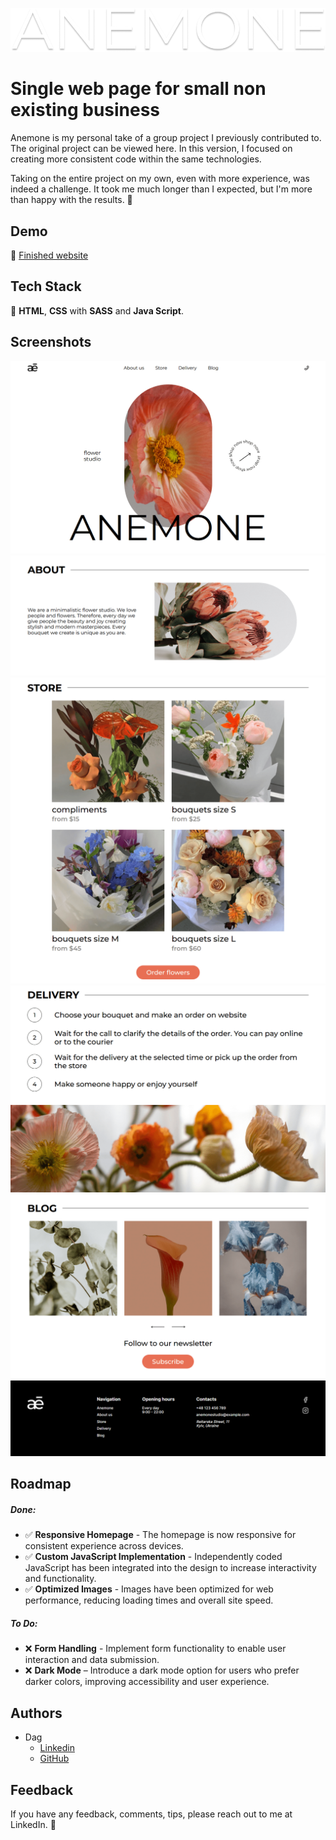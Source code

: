 ![WebStudio Logo](images/docs/preview_logo.png)

# Single web page for small non existing business

Anemone is my personal take of a group project I previously contributed to. The original project can be viewed here. In this version, I focused on creating more consistent code within the same technologies.

Taking on the entire project on my own, even with more experience, was indeed a challenge. It took me much longer than I expected, but I'm more than happy with the results. 🥳


## Demo

🔗 [Finished website](https://dag-szad.github.io/Anemone/)
## Tech Stack

🔨 **HTML**, **CSS** with **SASS** and **Java Script**.



## Screenshots

![Main page header and banner](images/docs/preview_1.1.png)
![Main page about section](images/docs/preview_1.2.png)
![Main page store section](images/docs/preview_1.3.png)
![Main page delivery info](images/docs/preview_1.4.png)
![Main page blog and newsletter](images/docs/preview_1.5.png)
![Footer](images/docs/preview_1.6.png)

## Roadmap

##### Done:

- ✅ **Responsive Homepage** - The homepage is now responsive for consistent experience across devices.
- ✅ **Custom JavaScript Implementation** - Independently coded JavaScript has been integrated into the design to increase interactivity and functionality.
- ✅ **Optimized Images** - Images have been optimized for web performance, reducing loading times and overall site speed.

##### To Do:

- ❌ **Form Handling** - Implement form functionality to enable user interaction and data submission.
- ❌ **Dark Mode** – Introduce a dark mode option for users who prefer darker colors, improving accessibility and user experience.


## Authors

- Dag
    - [Linkedin](https://www.linkedin.com/in/dagmara-szadkowska-708423255)
    - [GitHub](https://www.github.com/dag-szad)


## Feedback

If you have any feedback, comments, tips, please reach out to me at LinkedIn. 🤗
